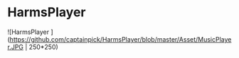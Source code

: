 # HarmsPlayer
![HarmsPlayer ](https://github.com/captainpick/HarmsPlayer/blob/master/Asset/MusicPlayer.JPG | 250*250)